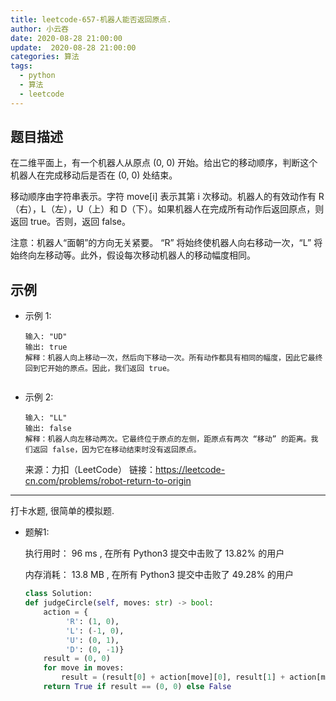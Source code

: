 ```yaml
---
title: leetcode-657-机器人能否返回原点.
author: 小云吞
date: 2020-08-28 21:00:00
update:  2020-08-28 21:00:00
categories: 算法
tags: 
  - python
  - 算法
  - leetcode
---
```


## 题目描述
在二维平面上，有一个机器人从原点 (0, 0) 开始。给出它的移动顺序，判断这个机器人在完成移动后是否在 (0, 0) 处结束。

移动顺序由字符串表示。字符 move[i] 表示其第 i 次移动。机器人的有效动作有 R（右），L（左），U（上）和 D（下）。如果机器人在完成所有动作后返回原点，则返回 true。否则，返回 false。

注意：机器人“面朝”的方向无关紧要。 “R” 将始终使机器人向右移动一次，“L” 将始终向左移动等。此外，假设每次移动机器人的移动幅度相同。


## 示例
- 示例 1:
    ```
    输入: "UD"
    输出: true
    解释：机器人向上移动一次，然后向下移动一次。所有动作都具有相同的幅度，因此它最终回到它开始的原点。因此，我们返回 true。


    ```
- 示例 2:
    ```
    输入: "LL"
    输出: false
    解释：机器人向左移动两次。它最终位于原点的左侧，距原点有两次 “移动” 的距离。我们返回 false，因为它在移动结束时没有返回原点。

    ```
    来源：力扣（LeetCode）
    链接：https://leetcode-cn.com/problems/robot-return-to-origin
    

---
打卡水题, 很简单的模拟题.
- 题解1:

    执行用时：
96 ms
, 在所有 Python3 提交中击败了
13.82%
的用户

    内存消耗：
13.8 MB
, 在所有 Python3 提交中击败了
49.28%
的用户

    ```python
    class Solution:
    def judgeCircle(self, moves: str) -> bool:
        action = {
             'R': (1, 0),
             'L': (-1, 0),
             'U': (0, 1),
             'D': (0, -1)}
        result = (0, 0)
        for move in moves:
            result = (result[0] + action[move][0], result[1] + action[move][1])
        return True if result == (0, 0) else False
    ```
